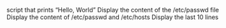script that prints “Hello, World”
Display the content of the /etc/passwd file
Display the content of /etc/passwd and /etc/hosts
Display the last 10 lines
